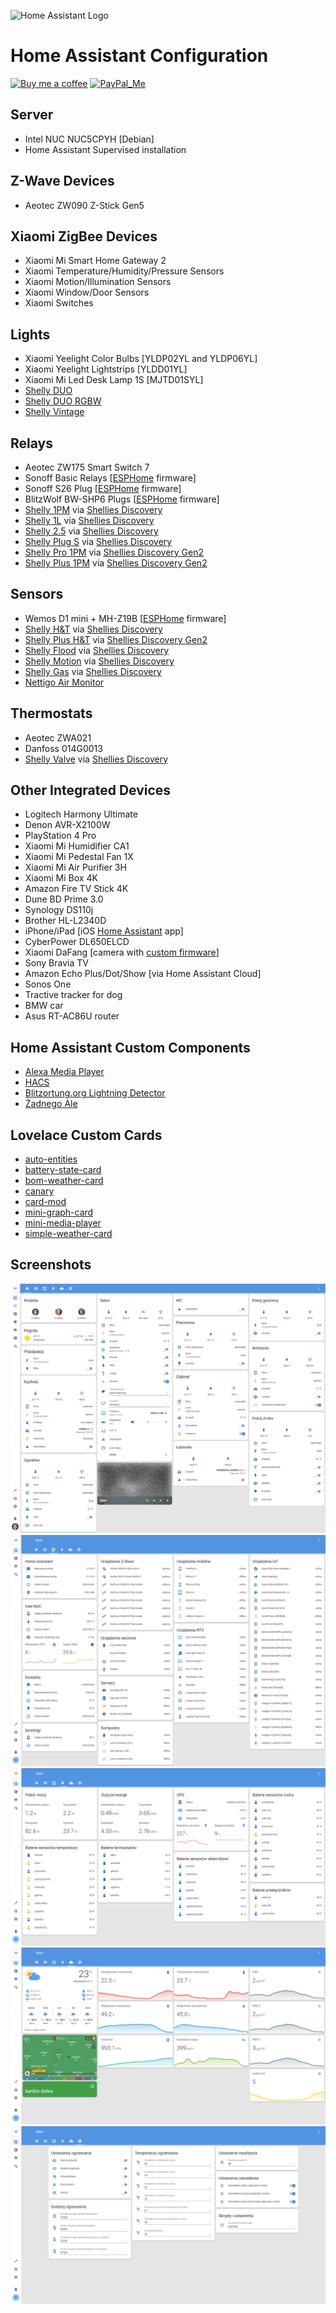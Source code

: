 ![Home Assistant Logo](https://github.com/brianjking/hass-config/blob/master/images/hass.png "Home Assistant Logo")

# Home Assistant Configuration
[![Buy me a coffee][buy-me-a-coffee-shield]][buy-me-a-coffee]
[![PayPal_Me][paypal-me-shield]][paypal-me]

## Server

* Intel NUC NUC5CPYH [Debian]
* Home Assistant Supervised installation

## Z-Wave Devices

* Aeotec ZW090 Z-Stick Gen5

## Xiaomi ZigBee Devices

* Xiaomi Mi Smart Home Gateway 2
* Xiaomi Temperature/Humidity/Pressure Sensors
* Xiaomi Motion/Illumination Sensors
* Xiaomi Window/Door Sensors
* Xiaomi Switches

## Lights

* Xiaomi Yeelight Color Bulbs [YLDP02YL and YLDP06YL]
* Xiaomi Yeelight Lightstrips [YLDD01YL]
* Xiaomi Mi Led Desk Lamp 1S [MJTD01SYL]
* [Shelly DUO](https://shelly.cloud/products/shelly-duo-smart-home-automation-bulb/)
* [Shelly DUO RGBW](https://shelly.cloud/products/shelly-bulb-smart-home-automation-device/)
* [Shelly Vintage](https://shelly.cloud/products/shelly-vintage-smart-home-automation-bulb/)

## Relays

* Aeotec ZW175 Smart Switch 7
* Sonoff Basic Relays [[ESPHome](https://esphome.io) firmware]
* Sonoff S26 Plug [[ESPHome](https://esphome.io) firmware]
* BlitzWolf BW-SHP6 Plugs [[ESPHome](https://esphome.io) firmware]
* [Shelly 1PM](https://shelly.cloud/products/shelly-1pm-smart-home-automation-relay/) via [Shellies Discovery](https://github.com/bieniu/ha-shellies-discovery)
* [Shelly 1L](https://shelly.cloud/products/shelly-1l-single-wire-smart-home-automation-relay/) via [Shellies Discovery](https://github.com/bieniu/ha-shellies-discovery)
* [Shelly 2.5](https://shelly.cloud/products/shelly-25-smart-home-automation-relay/) via [Shellies Discovery](https://github.com/bieniu/ha-shellies-discovery)
* [Shelly Plug S](https://shelly.cloud/products/shelly-plug-s-smart-home-automation-device/) via [Shellies Discovery](https://github.com/bieniu/ha-shellies-discovery)
* [Shelly Pro 1PM](https://shelly.cloud/shelly-pro-smart-home-automation-solution/#Pro-1PM) via [Shellies Discovery Gen2](https://github.com/bieniu/ha-shellies-discovery-gen2)
* [Shelly Plus 1PM](https://shelly.cloud/shelly-plus-1pm/) via [Shellies Discovery Gen2](https://github.com/bieniu/ha-shellies-discovery-gen2)

## Sensors

* Wemos D1 mini + MH-Z19B [[ESPHome](https://esphome.io) firmware]
* [Shelly H&T](https://shelly.cloud/products/shelly-humidity-temperature-smart-home-automation-sensor/) via [Shellies Discovery](https://github.com/bieniu/ha-shellies-discovery)
* [Shelly Plus H&T](https://shelly.cloud/shelly_plus_h-t/) via [Shellies Discovery Gen2](https://github.com/bieniu/ha-shellies-discovery-gen2)
* [Shelly Flood](https://shelly.cloud/products/shelly-flood-smart-home-automation-sensor/) via [Shellies Discovery](https://github.com/bieniu/ha-shellies-discovery)
* [Shelly Motion](https://shelly.cloud/ifa-2020-products/) via [Shellies Discovery](https://github.com/bieniu/ha-shellies-discovery)
* [Shelly Gas](https://shelly.cloud/products/shelly-gas-smart-home-automation-sensor/) via [Shellies Discovery](https://github.com/bieniu/ha-shellies-discovery)
* [Nettigo Air Monitor](https://air.nettigo.pl/?lang=en)

## Thermostats

* Aeotec ZWA021
* Danfoss 014G0013
* [Shelly Valve](https://shelly.cloud/shelly-thermostatic-radiator-valve/) via [Shellies Discovery](https://github.com/bieniu/ha-shellies-discovery)

## Other Integrated Devices

* Logitech Harmony Ultimate
* Denon AVR-X2100W
* PlayStation 4 Pro
* Xiaomi Mi Humidifier CA1
* Xiaomi Mi Pedestal Fan 1X
* Xiaomi Mi Air Purifier 3H
* Xiaomi Mi Box 4K
* Amazon Fire TV Stick 4K
* Dune BD Prime 3.0
* Synology DS110j
* Brother HL-L2340D
* iPhone/iPad [iOS [Home Assistant](https://itunes.apple.com/us/app/home-assistant-companion/id1099568401) app]
* CyberPower DL650ELCD
* Xiaomi DaFang [camera with [custom firmware](https://github.com/EliasKotlyar/Xiaomi-Dafang-Hacks)]
* Sony Bravia TV
* Amazon Echo Plus/Dot/Show [via Home Assistant Cloud]
* Sonos One
* Tractive tracker for dog
* BMW car
* Asus RT-AC86U router

## Home Assistant Custom Components

* [Alexa Media Player](https://github.com/custom-components/alexa_media_player)
* [HACS](https://github.com/custom-components/hacs)
* [Blitzortung.org Lightning Detector](https://github.com/mrk-its/homeassistant-blitzortung)
* [Żadnego Ale](https://github.com/bieniu/ha-zadnego-ale)

## Lovelace Custom Cards

* [auto-entities](https://github.com/thomasloven/lovelace-auto-entities)
* [battery-state-card](https://github.com/maxwroc/battery-state-card)
* [bom-weather-card](https://github.com/DavidFW1960/bom-weather-card)
* [canary](https://github.com/jcwillox/lovelace-canary)
* [card-mod](https://github.com/thomasloven/lovelace-card-mod)
* [mini-graph-card](https://github.com/kalkih/mini-graph-card)
* [mini-media-player](https://github.com/kalkih/mini-media-player)
* [simple-weather-card](https://github.com/kalkih/simple-weather-card)

## Screenshots

![HA Overview](https://github.com/bieniu/home-assistant-config/blob/master/screenshots/HA-overview.png)
![HA Network](https://github.com/bieniu/home-assistant-config/blob/master/screenshots/HA-network.png)
![HA Energy](https://github.com/bieniu/home-assistant-config/blob/master/screenshots/HA-energy.png)
![HA Climate](https://github.com/bieniu/home-assistant-config/blob/master/screenshots/HA-climate.png)
![HA Settings](https://github.com/bieniu/home-assistant-config/blob/master/screenshots/HA-settings.png)

[buy-me-a-coffee-shield]: https://img.shields.io/static/v1.svg?label=%20&message=Buy%20me%20a%20coffee&color=6f4e37&logo=buy%20me%20a%20coffee&logoColor=white
[buy-me-a-coffee]: https://www.buymeacoffee.com/QnLdxeaqO

[paypal-me-shield]: https://img.shields.io/static/v1.svg?label=%20&message=PayPal.Me&logo=paypal
[paypal-me]: https://www.paypal.me/bieniu79
